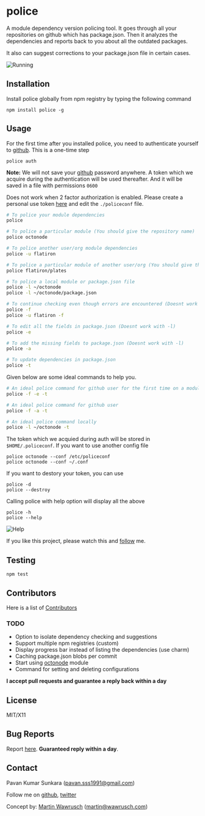 # police
A module dependency version policing tool. It goes through all your repositories on github which has package.json.
Then it analyzes the dependencies and reports back to you about all the outdated packages.

It also can suggest corrections to your package.json file in certain cases.

![Running](img/police-octonode.png "Running")

## Installation
Install police globally from npm registry by typing the following command

```
npm install police -g
```

## Usage
For the first time after you installed police, you need to authenticate yourself to [github](http://github.com).
This is a one-time step

```
police auth
```

**Note:** We will not save your [github](http://github.com) password anywhere. A token which we acquire during
the authentication will be used thereafter. And it will be saved in a file with permissions `0600`

Does not work when 2 factor authorization is enabled. Please create a personal use token [here](https://github.com/settings/tokens/new) and edit the `./policeconf` file.

```sh
# To police your module dependencies
police

# To police a particular module (You should give the repository name)
police octonode

# To police another user/org module dependencies
police -u flatiron

# To police a particular module of another user/org (You should give the repository name)
police flatiron/plates

# To police a local module or package.json file
police -l ~/octonode
police -l ~/octonode/package.json

# To continue checking even though errors are encountered (Doesnt work with -l)
police -f
police -u flatiron -f

# To edit all the fields in package.json (Doesnt work with -l)
police -e

# To add the missing fields to package.json (Doesnt work with -l)
police -a

# To update dependencies in package.json
police -t
```

Given below are some ideal commands to help you.

```sh
# An ideal police command for github user for the first time on a module
police -f -e -t

# An ideal police command for github user
police -f -a -t

# An ideal police command locally
police -l ~/octonode -t
```

The token which we acquied during auth will be stored in `$HOME/.policeconf`. If you want to use another config file

```
police octonode --conf /etc/policeconf
police octonode --conf ~/.conf
```

If you want to destory your token, you can use

```
police -d
police --destroy
```

Calling police with help option will display all the above

```
police -h
police --help
```

![Help](img/police-help.png "Help")

If you like this project, please watch this and [follow](http://github.com/users/follow?target=pksunkara) me.

## Testing
```
npm test
```

## Contributors
Here is a list of [Contributors](http://github.com/pksunkara/npm-police/contributors)

### TODO
- Option to isolate dependency checking and suggestions
- Support multiple npm registries (custom)
- Display progress bar instead of listing the dependencies (use charm)
- Caching package.json blobs per commit
- Start using [octonode](http://github.com/pksunkara/octonode) module
- Command for setting and deleting configurations

__I accept pull requests and guarantee a reply back within a day__

## License
MIT/X11

## Bug Reports
Report [here](http://github.com/pksunkara/npm-police/issues). __Guaranteed reply within a day__.

## Contact
Pavan Kumar Sunkara (pavan.sss1991@gmail.com)

Follow me on [github](http://github.com/pksunkara), [twitter](http://twitter.com/pksunkara)

Concept by: [Martin Wawrusch](http://github.com/mwawrusch) (martin@wawrusch.com)
